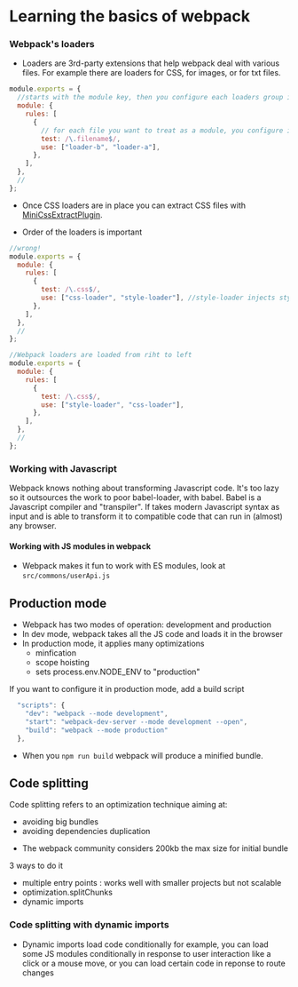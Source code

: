 # Learning the basics of webpack

### Webpack's loaders

- Loaders are 3rd-party extensions that help webpack deal with various files. For example there are loaders for CSS, for images, or for txt files.

```javascript
module.exports = {
  //starts with the module key, then you configure each loaders group inside rules
  module: {
    rules: [
      {
        // for each file you want to treat as a module, you configure it with a test key and use
        test: /\.filename$/,
        use: ["loader-b", "loader-a"],
      },
    ],
  },
  //
};
```

- Once CSS loaders are in place you can extract CSS files with [MiniCssExtractPlugin](https://webpack.js.org/plugins/mini-css-extract-plugin/).

- Order of the loaders is important

```javascript
//wrong!
module.exports = {
  module: {
    rules: [
      {
        test: /\.css$/,
        use: ["css-loader", "style-loader"], //style-loader injects style into the page, and does not load the file, it should be second
      },
    ],
  },
  //
};
```

```javascript
//Webpack loaders are loaded from riht to left
module.exports = {
  module: {
    rules: [
      {
        test: /\.css$/,
        use: ["style-loader", "css-loader"],
      },
    ],
  },
  //
};
```

### Working with Javascript

Webpack knows nothing about transforming Javascript code. It's too lazy so it outsources the work to poor babel-loader, with babel.
Babel is a Javascript compiler and "transpiler".
If takes modern Javascript syntax as input and is able to transform it to compatible code that can run in (almost) any browser.

#### Working with JS modules in webpack

- Webpack makes it fun to work with ES modules, look at `src/commons/userApi.js`

## Production mode

- Webpack has two modes of operation: development and production
- In dev mode, webpack takes all the JS code and loads it in the browser
- In production mode, it applies many optimizations
  - minfication
  - scope hoisting
  - sets process.env.NODE_ENV to "production"

If you want to configure it in production mode, add a build script

```javascript
  "scripts": {
    "dev": "webpack --mode development",
    "start": "webpack-dev-server --mode development --open",
    "build": "webpack --mode production"
  },
```

- When you `npm run build` webpack will produce a minified bundle.

## Code splitting

Code splitting refers to an optimization technique aiming at:

- avoiding big bundles
- avoiding dependencies duplication

* The webpack community considers 200kb the max size for initial bundle

3 ways to do it

- multiple entry points : works well with smaller projects but not scalable
- optimization.splitChunks
- dynamic imports

### Code splitting with dynamic imports

- Dynamic imports load code conditionally for example, you can load some JS modules conditionally in response to user interaction like a click or a mouse move, or you can load certain code in reponse to route changes
